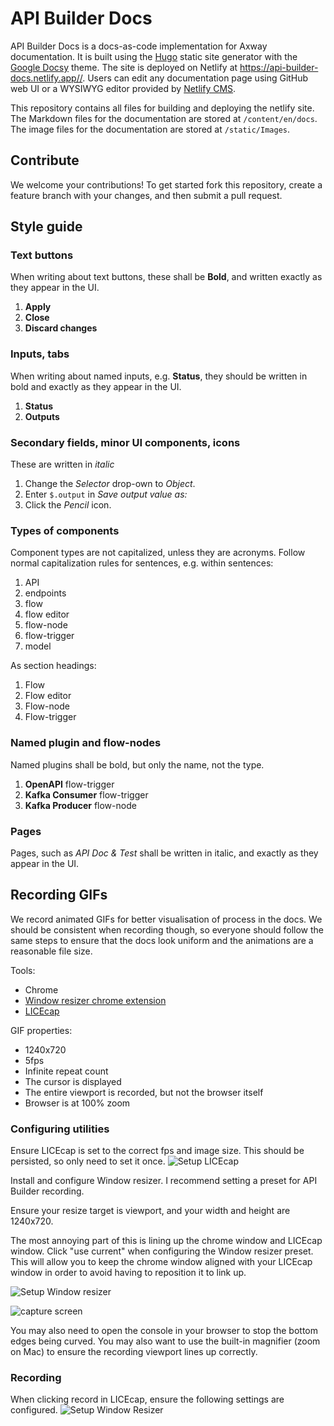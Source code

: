# API Builder Docs

API Builder Docs is a docs-as-code implementation for Axway documentation. It is built using the [Hugo](https://gohugo.io/) static site generator with the [Google Docsy](https://github.com/google/docsy) theme. The site is deployed on Netlify at <https://api-builder-docs.netlify.app//>. Users can edit any documentation page using GitHub web UI or a WYSIWYG editor provided by [Netlify CMS](https://api-builder-docs.netlify.app/).

This repository contains all files for building and deploying the netlify site. The Markdown files for the documentation are stored at `/content/en/docs`. The image files for the documentation are stored at `/static/Images`.

## Contribute

We welcome your contributions! To get started fork this repository, create a feature branch with your changes, and then submit a pull request.

## Style guide

### Text buttons

When writing about text buttons, these shall be **Bold**, and written exactly as they appear in the UI.

1. **Apply**
1. **Close**
1. **Discard changes**

### Inputs, tabs

When writing about named inputs, e.g. **Status**, they should be written in bold and exactly as they appear in the UI.

1. **Status**
1. **Outputs**

### Secondary fields, minor UI components, icons

These are written in _italic_

1. Change the _Selector_ drop-own to _Object_.
1. Enter `$.output` in _Save output value as:_
1. Click the _Pencil_ icon.

### Types of components

Component types are not capitalized, unless they are acronyms. Follow normal capitalization rules for sentences, e.g. within sentences:

1. API
1. endpoints
1. flow
1. flow editor
1. flow-node
1. flow-trigger
1. model

As section headings:

1. Flow
1. Flow editor
1. Flow-node
1. Flow-trigger

### Named plugin and flow-nodes

Named plugins shall be bold, but only the name, not the type.

1. **OpenAPI** flow-trigger
1. **Kafka Consumer** flow-trigger
1. **Kafka Producer** flow-node

### Pages

Pages, such as _API Doc & Test_ shall be written in italic, and exactly as they appear in the UI.

## Recording GIFs

We record animated GIFs for better visualisation of process in the docs. We should be consistent when recording though, so everyone should follow the same steps to ensure that the docs look uniform and the animations are a reasonable file size.

Tools:
* Chrome
* [Window resizer chrome extension](https://chrome.google.com/webstore/detail/window-resizer/kkelicaakdanhinjdeammmilcgefonfh/related?hl=en) 
* [LICEcap](https://www.cockos.com/licecap/)

GIF properties:
* 1240x720
* 5fps
* Infinite repeat count
* The cursor is displayed
* The entire viewport is recorded, but not the browser itself
* Browser is at 100% zoom

### Configuring utilities

Ensure LICEcap is set to the correct fps and image size. This should be persisted, so only need to set it once.
![Setup LICEcap](/static_readme/licecap_setup.gif)

Install and configure Window resizer. I recommend setting a preset for API Builder recording.

Ensure your resize target is viewport, and your width and height are 1240x720.

The most annoying part of this is lining up the chrome window and LICEcap window. Click "use current" when configuring the Window resizer preset. This will allow you to keep the chrome window aligned with your LICEcap window in order to avoid having to reposition it to link up.

![Setup Window resizer](/static_readme/window_resizer_settings.png)

![capture screen](/static_readme/capture_screen.png)

You may also need to open the console in your browser to stop the bottom edges being curved. You may also want to use the built-in magnifier (zoom on Mac) to ensure the recording viewport lines up correctly.

### Recording
When clicking record in LICEcap, ensure the following settings are configured.
![Setup Window Resizer](/static_readme/licecap_settings.png)

